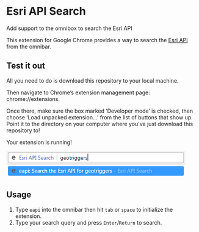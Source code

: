 # Esri API Search
Add support to the omnibox to search the Esri API

This extension for Google Chrome provides a way to search the
[Esri API](https://developers.arcgis.com) from the omnibar.

## Test it out
All you need to do is download this repository to your local machine.

Then navigate to Chrome’s extension management page: chrome://extensions.

Once there, make sure the box marked ‘Developer mode’ is checked, then choose ‘Load unpacked extension...’ from the list of buttons that show up. Point it to the directory on your computer where you've just download this repository to!

Your extension is running!

![esri api omnibox](https://github.com/rstevens354/esri-api-chrome-ext/raw/master/overview.png)

## Usage

 1. Type `eapi` into the omnibar then hit `tab` or `space` to initialize the extension.
 2. Type your search query and press `Enter`/`Return` to search.

